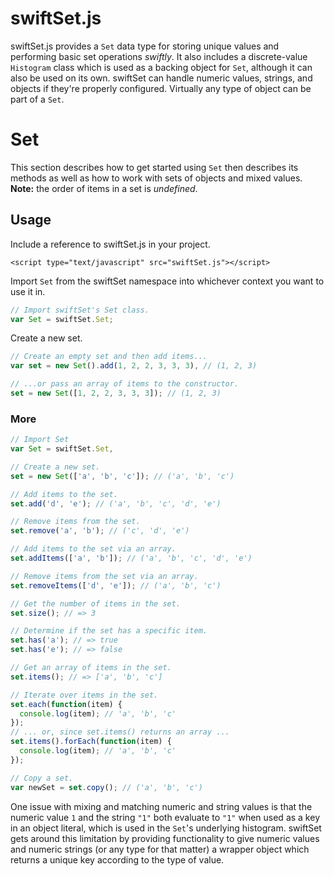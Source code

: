 swiftSet.js
===========

swiftSet.js provides a `Set` data type for storing unique values and performing basic set operations _swiftly_. It also includes a discrete-value `Histogram` class which is used as a backing object for `Set`, although it can also be used on its own. swiftSet can handle numeric values, strings, and objects if they're properly configured. Virtually any type of object can be part of a `Set`. 

# Set
This section describes how to get started using `Set` then describes its methods as well as how to work with sets of objects and mixed values. **Note:** the order of items in a set is *undefined*.

## Usage

Include a reference to swiftSet.js in your project.

`<script type="text/javascript" src="swiftSet.js"></script>`

Import `Set` from the swiftSet namespace into whichever context you want to use it in.

```javascript
// Import swiftSet's Set class.
var Set = swiftSet.Set;
```

Create a new set.

```javascript
// Create an empty set and then add items...
var set = new Set().add(1, 2, 2, 3, 3, 3), // (1, 2, 3)

// ...or pass an array of items to the constructor.
set = new Set([1, 2, 2, 3, 3, 3]); // (1, 2, 3)
```
### More

```javascript
// Import Set
var Set = swiftSet.Set,

// Create a new set.
set = new Set(['a', 'b', 'c']); // ('a', 'b', 'c')

// Add items to the set.
set.add('d', 'e'); // ('a', 'b', 'c', 'd', 'e')

// Remove items from the set.
set.remove('a', 'b'); // ('c', 'd', 'e')

// Add items to the set via an array.
set.addItems(['a', 'b']); // ('a', 'b', 'c', 'd', 'e')

// Remove items from the set via an array.
set.removeItems(['d', 'e']); // ('a', 'b', 'c')

// Get the number of items in the set.
set.size(); // => 3

// Determine if the set has a specific item.
set.has('a'); // => true
set.has('e'); // => false

// Get an array of items in the set.
set.items(); // => ['a', 'b', 'c']

// Iterate over items in the set.
set.each(function(item) {
  console.log(item); // 'a', 'b', 'c'
});
// ... or, since set.items() returns an array ...
set.items().forEach(function(item) {
  console.log(item); // 'a', 'b', 'c'
});

// Copy a set.
var newSet = set.copy(); // ('a', 'b', 'c')
```

<!---
### Sets of objects
```javascript

```
### About Keys
```javascript

```
-->

One issue with mixing and matching numeric and string values is that the numeric value `1` and the string `"1"` both evaluate to `"1"` when used as a key in an object literal, which is used in the `Set`'s underlying histogram. swiftSet gets around this limitation by providing functionality to give numeric values and numeric strings (or any type for that matter) a wrapper object which returns a unique key according to the type of value.

